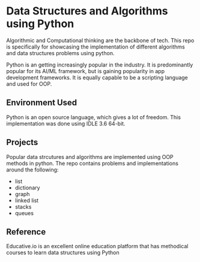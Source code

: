 # Data Structures and Algorithms using Python

Algorithmic and Computational thinking are the backbone of tech. This repo is specifically for showcasing the implementation of different algorithms and data structures problems using python. 

Python is an getting increasingly popular in the industry. It is predominantly popular for its AI/ML framework, but is gaining popularity in app development frameworks. It is equally capable to be a scripting language and used for OOP.

## Environment Used

Python is an open source language, which gives a lot of freedom. This implementation was done using IDLE 3.6 64-bit.

## Projects 

Popular data strcutures and algorithms are implemented using OOP methods in python. The repo contains problems and implementations around the following: 

* list
* dictionary
* graph
* linked list
* stacks
* queues 

## Reference

Educative.io is an excellent online education platform that has methodical courses to learn data structures using Python 


